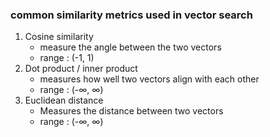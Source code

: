 ### common similarity metrics used in vector search
1. Cosine similarity
	- measure the angle between the two vectors
	- range : (-1, 1)
2. Dot product / inner product
	- measures how well two vectors align with each other
	- range : (-∞, ∞)
3. Euclidean distance
	- Measures the distance between two vectors
	- range : (-∞, ∞)